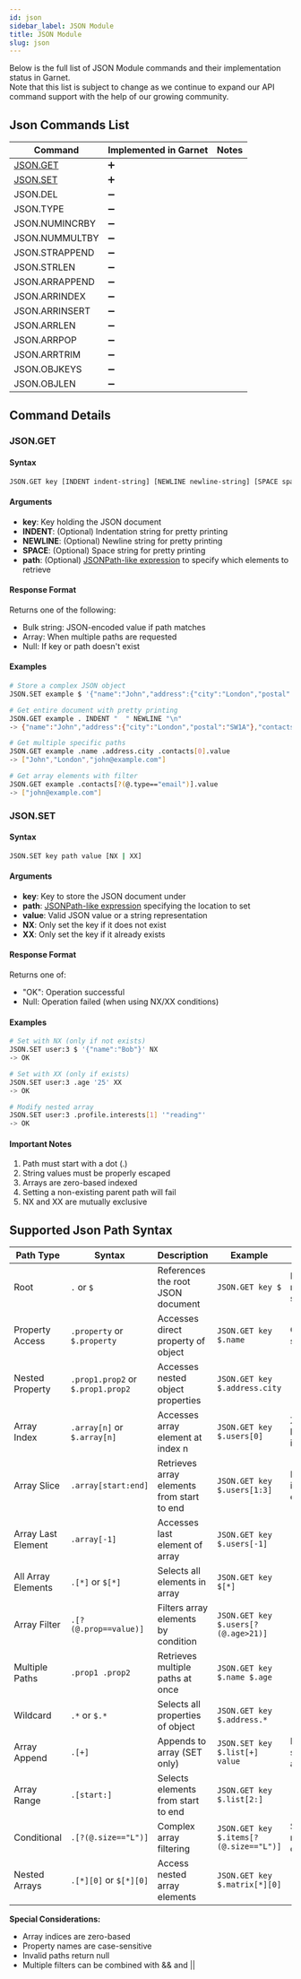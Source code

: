 ```yaml
---
id: json
sidebar_label: JSON Module
title: JSON Module
slug: json
---
```


Below is the full list of JSON Module commands and their implementation status in Garnet.<br/>
Note that this list is subject to change as we continue to expand our API command support with the help of our growing community.

## Json Commands List

| Command                 | Implemented in Garnet | Notes |
| ----------------------- | --------------------- | ----- |
| [JSON.GET](#jsonget)    | ➕                    |       |
| [JSON.SET](#jsonset)    | ➕                    |       |
| JSON.DEL                | ➖                    |       |
| JSON.TYPE               | ➖                    |       |
| JSON.NUMINCRBY         | ➖                    |       |
| JSON.NUMMULTBY         | ➖                    |       |
| JSON.STRAPPEND         | ➖                    |       |
| JSON.STRLEN            | ➖                    |       |
| JSON.ARRAPPEND         | ➖                    |       |
| JSON.ARRINDEX          | ➖                    |       |
| JSON.ARRINSERT         | ➖                    |       |
| JSON.ARRLEN            | ➖                    |       |
| JSON.ARRPOP            | ➖                    |       |
| JSON.ARRTRIM           | ➖                    |       |
| JSON.OBJKEYS           | ➖                    |       |
| JSON.OBJLEN            | ➖                    |       |

## Command Details

### JSON.GET

#### Syntax

```bash
JSON.GET key [INDENT indent-string] [NEWLINE newline-string] [SPACE space-string] [path [path ...]]
```

#### Arguments
- **key**: Key holding the JSON document
- **INDENT**: (Optional) Indentation string for pretty printing
- **NEWLINE**: (Optional) Newline string for pretty printing
- **SPACE**: (Optional) Space string for pretty printing
- **path**: (Optional) [JSONPath-like expression](#supported-json-path-syntax) to specify which elements to retrieve

#### Response Format
Returns one of the following:
- Bulk string: JSON-encoded value if path matches
- Array: When multiple paths are requested
- Null: If key or path doesn't exist

#### Examples

```bash
# Store a complex JSON object
JSON.SET example $ '{"name":"John","address":{"city":"London","postal":"SW1A"},"contacts":[{"type":"email","value":"john@example.com"},{"type":"phone","value":"123-456-789"}]}'

# Get entire document with pretty printing
JSON.GET example . INDENT "  " NEWLINE "\n"
-> {"name":"John","address":{"city":"London","postal":"SW1A"},"contacts":[{"type":"email","value":"john@example.com"},{"type":"phone","value":"123-456-789"}]}

# Get multiple specific paths
JSON.GET example .name .address.city .contacts[0].value
-> ["John","London","john@example.com"]

# Get array elements with filter
JSON.GET example .contacts[?(@.type=="email")].value
-> ["john@example.com"]
```

### JSON.SET

#### Syntax

```bash
JSON.SET key path value [NX | XX]
```

#### Arguments
- **key**: Key to store the JSON document under
- **path**: [JSONPath-like expression](#supported-json-path-syntax) specifying the location to set
- **value**: Valid JSON value or a string representation
- **NX**: Only set the key if it does not exist
- **XX**: Only set the key if it already exists

#### Response Format
Returns one of:
- "OK": Operation successful
- Null: Operation failed (when using NX/XX conditions)

#### Examples

```bash
# Set with NX (only if not exists)
JSON.SET user:3 $ '{"name":"Bob"}' NX
-> OK

# Set with XX (only if exists)
JSON.SET user:3 .age '25' XX
-> OK

# Modify nested array
JSON.SET user:3 .profile.interests[1] '"reading"'
-> OK
```

#### Important Notes
1. Path must start with a dot (.)
2. String values must be properly escaped
3. Arrays are zero-based indexed
4. Setting a non-existing parent path will fail
5. NX and XX are mutually exclusive

## Supported Json Path Syntax

| Path Type          | Syntax                            | Description                                | Example                                | Notes                        |
| ------------------ | --------------------------------- | ------------------------------------------ | -------------------------------------- | ---------------------------- |
| Root               | `.` or `$`                        | References the root JSON document          | `JSON.GET key $`                       | Both notations supported     |
| Property Access    | `.property` or `$.property`       | Accesses direct property of object         | `JSON.GET key $.name`                  | Case sensitive               |
| Nested Property    | `.prop1.prop2` or `$.prop1.prop2` | Accesses nested object properties          | `JSON.GET key $.address.city`          |                              |
| Array Index        | `.array[n]` or `$.array[n]`       | Accesses array element at index n          | `JSON.GET key $.users[0]`              | Zero-based indexing          |
| Array Slice        | `.array[start:end]`               | Retrieves array elements from start to end | `JSON.GET key $.users[1:3]`            | End index is exclusive       |
| Array Last Element | `.array[-1]`                      | Accesses last element of array             | `JSON.GET key $.users[-1]`             |                              |
| All Array Elements | `.[*]` or `$[*]`                  | Selects all elements in array              | `JSON.GET key $[*]`                    |                              |
| Array Filter       | `.[?(@.prop==value)]`             | Filters array elements by condition        | `JSON.GET key $.users[?(@.age>21)]`    |                              |
| Multiple Paths     | `.prop1 .prop2`                   | Retrieves multiple paths at once           | `JSON.GET key $.name $.age`            |                              |
| Wildcard           | `.*` or `$.*`                     | Selects all properties of object           | `JSON.GET key $.address.*`             |                              |
| Array Append       | `.[+]`                            | Appends to array (SET only)                | `JSON.SET key $.list[+] value`         | Not supported as of now      |
| Array Range        | `.[start:]`                       | Selects elements from start to end         | `JSON.GET key $.list[2:]`              |                              |
| Conditional        | `.[?(@.size=="L")]`               | Complex array filtering                    | `JSON.GET key $.items[?(@.size=="L")]` | Supports multiple conditions |
| Nested Arrays      | `.[*][0]` or `$[*][0]`            | Access nested array elements               | `JSON.GET key $.matrix[*][0]`          |                              |

**Special Considerations:**
- Array indices are zero-based
- Property names are case-sensitive
- Invalid paths return null
- Multiple filters can be combined with && and ||